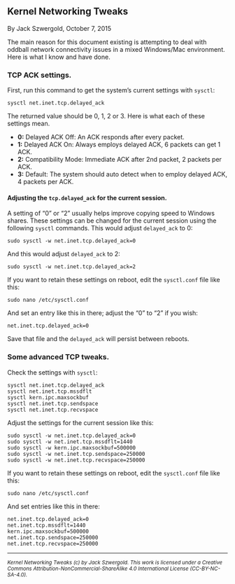 ## Kernel Networking Tweaks

By Jack Szwergold, October 7, 2015

The main reason for this document existing is attempting to deal with oddball network connectivity issues in a mixed Windows/Mac environment. Here is what I know and have done.

### TCP ACK settings.

First, run this command to get the system’s current settings with `sysctl`:

    sysctl net.inet.tcp.delayed_ack

The returned value should be 0, 1, 2 or 3. Here is what each of these settings mean.

- **0:** Delayed ACK Off: An ACK responds after every packet.
- **1:** Delayed ACK On: Always employs delayed ACK, 6 packets can get 1 ACK.
- **2:** Compatibility Mode: Immediate ACK after 2nd packet, 2 packets per ACK.
- **3:** Default: The system should auto detect when to employ delayed ACK, 4 packets per ACK.

#### Adjusting the `tcp.delayed_ack` for the current session.

A setting of “0” or “2” usually helps improve copying speed to Windows shares. These settings can be changed for the current session using the following `sysctl` commands. This would adjust `delayed_ack` to 0:

	sudo sysctl -w net.inet.tcp.delayed_ack=0

And this would adjust `delayed_ack` to 2:

	sudo sysctl -w net.inet.tcp.delayed_ack=2

If you want to retain these settings on reboot, edit the `sysctl.conf` file like this:

    sudo nano /etc/sysctl.conf

And set an entry like this in there; adjust the “0” to “2” if you wish:

	net.inet.tcp.delayed_ack=0

Save that file and the `delayed_ack` will persist between reboots.

### Some advanced TCP tweaks.

Check the settings with `sysctl`:

	sysctl net.inet.tcp.delayed_ack
	sysctl net.inet.tcp.mssdflt
	sysctl kern.ipc.maxsockbuf
	sysctl net.inet.tcp.sendspace
	sysctl net.inet.tcp.recvspace

Adjust the settings for the current session like this:

	sudo sysctl -w net.inet.tcp.delayed_ack=0
	sudo sysctl -w net.inet.tcp.mssdflt=1440
	sudo sysctl -w kern.ipc.maxsockbuf=500000
	sudo sysctl -w net.inet.tcp.sendspace=250000
	sudo sysctl -w net.inet.tcp.recvspace=250000

If you want to retain these settings on reboot, edit the `sysctl.conf` file like this:

	sudo nano /etc/sysctl.conf

And set entries like this in there:
	
	net.inet.tcp.delayed_ack=0
	net.inet.tcp.mssdflt=1440
	kern.ipc.maxsockbuf=500000
	net.inet.tcp.sendspace=250000
	net.inet.tcp.recvspace=250000

***

<sup>*Kernel Networking Tweaks (c) by Jack Szwergold. This work is licensed under a Creative Commons Attribution-NonCommercial-ShareAlike 4.0 International License (CC-BY-NC-SA-4.0).*</sup>

